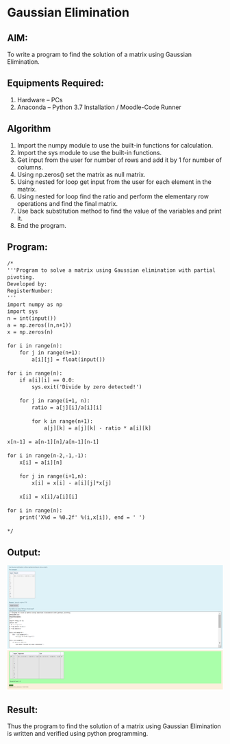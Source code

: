 # Gaussian Elimination

## AIM:
To write a program to find the solution of a matrix using Gaussian Elimination.

## Equipments Required:
1. Hardware – PCs
2. Anaconda – Python 3.7 Installation / Moodle-Code Runner

## Algorithm
1. Import the numpy module to use the built-in functions for calculation.
2. Import the sys module to use the built-in functions.
3. Get input from the user for number of rows and add it by 1 for number of columns.
4. Using np.zeros() set the matrix as null matrix.
5. Using nested for loop get input from the user for each element in the matrix.
6. Using nested for loop find the ratio and perform the elementary row operations and find the final matrix.
7. Use back substitution method to find the value of the variables and print it.
8. End the program.


## Program:
```
/*
'''Program to solve a matrix using Gaussian elimination with partial pivoting.
Developed by: 
RegisterNumber: 
'''
import numpy as np
import sys
n = int(input())
a = np.zeros((n,n+1))
x = np.zeros(n)

for i in range(n):
    for j in range(n+1):
        a[i][j] = float(input())
        
for i in range(n):
    if a[i][i] == 0.0:
        sys.exit('Divide by zero detected!')
        
    for j in range(i+1, n):
        ratio = a[j][i]/a[i][i]
        
        for k in range(n+1):
            a[j][k] = a[j][k] - ratio * a[i][k]
            
x[n-1] = a[n-1][n]/a[n-1][n-1]
        
for i in range(n-2,-1,-1):
    x[i] = a[i][n]
    
    for j in range(i+1,n):
        x[i] = x[i] - a[i][j]*x[j]
        
    x[i] = x[i]/a[i][i]
    
for i in range(n):
    print('X%d = %0.2f' %(i,x[i]), end = ' ')
        
*/
```

## Output:
![gaussian elimination](gauss.png)


## Result:
Thus the program to find the solution of a matrix using Gaussian Elimination is written and verified using python programming.

